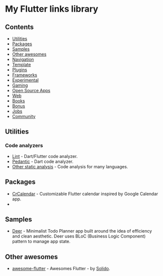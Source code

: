 # My Flutter links library

## Contents

- [Utilities](#utilities)
- [Packages](#packages)
- [Samples](#samples)
- [Other awesomes](#other-awesomes)
- [Navigation](#navigation)
- [Template](#templates)
- [Plugins](#plugins)
- [Frameworks](#frameworks)
- [Experimental](#experimental)
- [Gaming](#gaming)
- [Open Source Apps](#open-source-apps)
- [Web](#web)
- [Books](#books)
- [Bonus](#bonus)
- [Jobs](#jobs)
- [Community](#community)

## Utilities

### Code analyzers

- [Lint](https://github.com/passsy/dart-lint) - Dart/Flutter code analyzer.
- [Pedantic](https://github.com/google/pedantic) - Dart code analyzer.
- [Other static analysis](https://github.com/analysis-tools-dev/static-analysis) - Code analysis for many languages.

## Packages

- [CrCalendar](https://github.com/Cleveroad/cr_calendar) - Customizable Flutter calendar inspired by Google Calendar app.
- 
## Samples

- [Deer](https://github.com/aleksanderwozniak/deer) - Minimalist Todo Planner app built around the idea of efficiency and clean aesthetic.
        Deer uses BLoC (Business Logic Component) pattern to manage app state.

## Other awesomes

- [awesome-flutter](https://github.com/Solido/awesome-flutter) - Awesomes Flutter - by [Solido](https://github.com/Solido).
